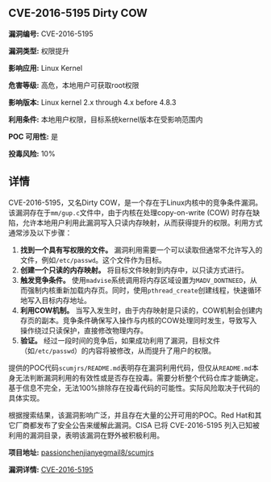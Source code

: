 ## CVE-2016-5195 Dirty COW

**漏洞编号:** CVE-2016-5195

**漏洞类型:** 权限提升

**影响应用:** Linux Kernel

**危害等级:** 高危，本地用户可获取root权限

**影响版本:** Linux kernel 2.x through 4.x before 4.8.3

**利用条件:** 本地用户权限，目标系统kernel版本在受影响范围内

**POC 可用性:** 是

**投毒风险:** 10%

## 详情

CVE-2016-5195，又名Dirty COW，是一个存在于Linux内核中的竞争条件漏洞。该漏洞存在于`mm/gup.c`文件中，由于内核在处理copy-on-write (COW) 时存在缺陷，允许本地用户利用此漏洞写入只读内存映射，从而获得提升的权限。利用方式通常涉及以下步骤：

1.  **找到一个具有写权限的文件。** 漏洞利用需要一个可以读取但通常不允许写入的文件，例如`/etc/passwd`。这个文件作为目标。
2.  **创建一个只读的内存映射。** 将目标文件映射到内存中，以只读方式进行。
3.  **触发竞争条件。**  使用`madvise`系统调用将内存区域设置为`MADV_DONTNEED`，从而强制内核重新加载内存页。同时，使用`pthread_create`创建线程，快速循环地写入目标内存地址。
4.  **利用COW机制。**  当写入发生时，由于内存映射是只读的，COW机制会创建内存页的副本。竞争条件确保写入操作与内核的COW处理同时发生，导致写入操作绕过只读保护，直接修改物理内存。
5.  **验证。** 经过一段时间的竞争后，如果成功利用了漏洞，目标文件（如`/etc/passwd`）的内容将被修改，从而提升了用户的权限。

提供的POC代码`scumjrs/README.md`表明存在漏洞利用代码，但仅从`README.md`本身无法判断漏洞利用的有效性或是否存在投毒。需要分析整个代码仓库才能确定。基于信息不完全，无法100%排除存在投毒代码的可能性。实际风险取决于代码的具体实现。

根据搜索结果，该漏洞影响广泛，并且存在大量的公开可用的POC。Red Hat和其它厂商都发布了安全公告来缓解此漏洞。CISA 已将 CVE-2016-5195 列入已知被利用的漏洞目录，表明该漏洞在野外被积极利用。


**项目地址:** [passionchenjianyegmail8/scumjrs](https://github.com/passionchenjianyegmail8/scumjrs)

**漏洞详情:** [CVE-2016-5195](https://nvd.nist.gov/vuln/detail/CVE-2016-5195)